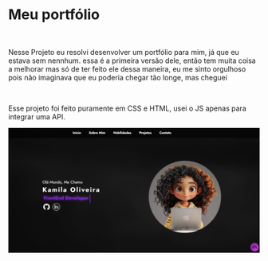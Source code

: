 <h1> Meu portfólio</h1>
<br>
<p>Nesse Projeto eu resolvi desenvolver um portfólio para mim, já que eu estava sem nennhum. essa é a primeira versão dele, então tem muita coisa a melhorar mas só de ter feito ele dessa maneira, eu me sinto orgulhoso pois não imaginava que eu poderia chegar tão longe, mas cheguei</p>
<br>
<p>Esse projeto foi feito puramente em CSS e HTML, usei o JS apenas para integrar uma API.</p>
<img src="assets/preview.PNG">
